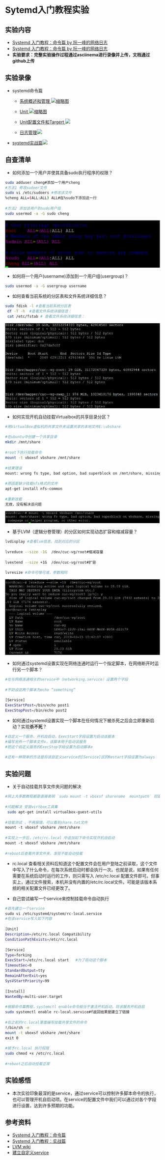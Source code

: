 ﻿
# Sytemd入门教程实验

## 实验内容
- [Systemd 入门教程：命令篇 by 阮一峰的网络日志](http://www.ruanyifeng.com/blog/2016/03/systemd-tutorial-commands.html)
- [Systemd 入门教程：命令篇 by 阮一峰的网络日志](http://www.ruanyifeng.com/blog/2016/03/systemd-tutorial-part-two.html)
- **实验要求：完整实验操作过程通过asciinema进行录像并上传，文档通过github上传**

## 实验录像
- systemd命令篇
    - [系统概述和管理 ![缩略图](https://asciinema.org/a/237329.png)](https://asciinema.org/a/237329) 
    - [Unit ![缩略图](https://asciinema.org/a/237347.png)](https://asciinema.org/a/237347)
    - [Unit配置文件和Targert ![](https://asciinema.org/a/237357.png)](https://asciinema.org/a/237357)
   
    - [日志管理![](https://asciinema.org/a/237363.png)](https://asciinema.org/a/237363)
    
- [systemd实战篇![](https://asciinema.org/a/236634.png)](https://asciinema.org/a/236634)

## 自查清单
- 如何添加一个用户并使其具备sudo执行程序的权限？
```bash
sudo adduser cheng#添加一个用户cheng
#方法1 修改sudoer文件
sudo vi /etc/sudoers #修改该文件
%cheng ALL=(ALL:ALL) ALL#在%sudo下添加这一行

#方法2 添加该用户到sudo用户组
sudo usermod -a -G sudo cheng
```
![图片](https://github.com/CUCCS/linux-2019-czHappy/blob/exp03/exp03/image/sudo.PNG?raw=true)
- 如何将一个用户(username)添加到一个用户组(usergroup)？ 
```bash
sudo usermod -a -G usergroup username
```
  
- 如何查看当前系统的分区表和文件系统详细信息？
```bash
sudo fdisk -l #查看当前系统分区表
 df -T -h  #查看文件系统详细信息：
 cat /etc/fstab # 查看文件系统详细信息：
```
![error](https://github.com/CUCCS/linux-2019-czHappy/blob/exp03/exp03/image/分区.PNG?raw=true)
   
- 如何实现开机自动挂载Virtualbox的共享目录分区？
 ```bash
#用VirtualBox虚拟机的共享文件夹设置共享的本地文件E:\vbshare

#在ubuntu中创建一个共享目录
mkdir /mnt/share

#root下执行挂载命令
mount -t vboxsf vbshare /mnt/share
 
#结果错误
mount: wrong fs type, bad option, bad superblock on /mnt/share, missing codepage or helper program, or other error

#原因是缺少挂载nfs格式的文件
apt-get install nfs-common

#重新挂载 
无效，没有解决该问题

```
![error](https://github.com/CUCCS/linux-2019-czHappy/blob/exp03/exp03/image/error.PNG?raw=true)

- 基于LVM（逻辑分卷管理）的分区如何实现动态扩容和缩减容量？
```bash
lvdisplay #查看lvm信息，找到对应的分区

lvreduce --size -1G  /dev/cuc-vg/root#缩减容量

lvextend --size +1G  /dev/cuc-vg/root#扩容

lvresize #命令可增可减，参数相同
```
![error](https://github.com/CUCCS/linux-2019-czHappy/blob/exp03/exp03/image/缩容.PNG?raw=true)
- 如何通过systemd设置实现在网络连通时运行一个指定脚本，在网络断开时运行另一个脚本？
```bash
#在与网络连通相关的service中（networking.service）设置两个字段

#不妨设这两个脚本为echo “something”

[Service]
ExecStartPost=/bin/echo post1
ExecStopPost=/bin/echo post2 

```
- 如何通过systemd设置实现一个脚本在任何情况下被杀死之后会立即重新启动？实现**杀不死**？
```bash
#自定义一个服务，开机自启动，ExecStart字段设置为启动该脚本
#编写另外一个脚本文件x，该脚本用于启动该服务
#把这个自定义服务的ExecStop字段设置为启动脚本x

#还有一种简单的方法是将该自定义service的[Service]区的Restart字段设置为always 
```


## 实验问题
- 关于自动挂载共享文件夹问题的解决

 ```bash
 #网上大多数教程都是直接表明 `sudo mount -t vboxsf sharename  mountpath` 但是会报挂载点文件类型错误
 
#问题解决 安装virtbox工具集
  sudo apt-get install virtualbox-guest-utils
  
#挂载测试 ，不再报错，可以看到share.txt文件
 mount -t vboxsf vbshare /mnt/share
 
 #实现上一步后，/etc/rc.local 中追加如下命令实现开机自启动
 mount -t vboxsf vbshare /mnt/share
 
 #reboot后查看共享文件夹，发现不能自动挂载
 ```
 - rc.local
 查看相关资料后知道这个配置文件会在用户登陆之前读取，这个文件中写入了什么命令，在每次系统启动时都会执行一次。也就是说，如果有任何需要在系统启动时运行的工作，则只需写入 /etc/rc.local 配置文件即可。但事实上，通过文件搜索，本机并没有内置的/etc/rc.local文件。可能是该版本系统的相关配置文件已经更改了。
 
 - 自己尝试编写一个service来控制挂载命令自动执行
 ```bash
#首先建立一个service 
sudo vi /etc/systemd/system/rc-local.service
#在该service写入如下内容

[Unit]
Description=/etc/rc.local Compatibility
ConditionPathExists=/etc/rc.local 
 
[Service]
Type=forking
ExecStart=/etc/rc.local start   #为了启动这个脚本
TimeoutSec=0
StandardOutput=tty
RemainAfterExit=yes
SysVStartPriority=99
 
[Install]
WantedBy=multi-user.target

#根据命令篇教程，systemctl enable命令相当于激活开机启动，将该服务开机自启
sudo systemctl enable rc-local.service#f返回结果是建立了链接

#在之前的rc.local里面编写挂载共享文件的命令
!/bin/sh -e
mount -t vboxsf vbshare /mnt/share
exit 0

#赋予rc.local 执行权限
sudo chmod +x /etc/rc.local

#reboot之后自动挂载正常
```
 
 ## 实验感悟
 - 本次实验印象最深的是service，通过service可以控制许多脚本命令的执行，也可以管理开机自启动项。在service的配置文件中我们可以通过对各个字段进行设置，达到许多预期的功能。



## 参考资料
- [Systemd 入门教程：命令篇](http://www.ruanyifeng.com/blog/2016/03/systemd-tutorial-commands.html)
- [Systemd 入门教程：实战篇](http://www.ruanyifeng.com/blog/2016/03/systemd-tutorial-part-two.html)
- [LVM wiki](https://wiki.debian.org/LVM)
- [建立自定义service](https://wiki.debian.org/systemd/Services?highlight=%28systemctl%29%7C%28service%29)
